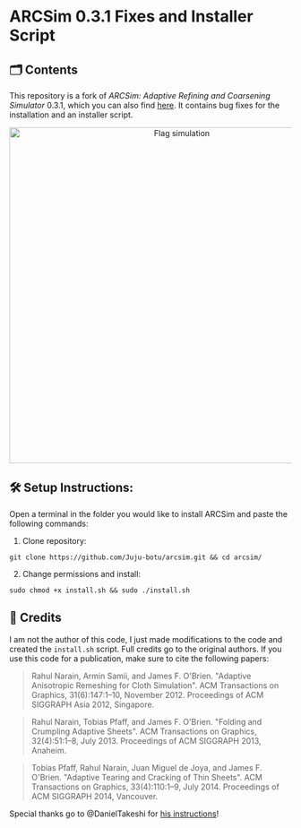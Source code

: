 # ARCSim 0.3.1 Fixes and Installer Script

## 🗂 Contents
This repository is a fork of _ARCSim: Adaptive Refining and Coarsening Simulator_ 0.3.1, which you can also find [here](http://graphics.berkeley.edu/resources/ARCSim/). It contains bug fixes for the installation and an installer script.

<p align="center">
  <img src="https://github.com/Juju-botu/arcsim/blob/main/flag.gif" width=600 alt="Flag simulation">
</p>

## 🛠 Setup Instructions:

Open a terminal in the folder you would like to install ARCSim and paste the following commands:

1. Clone repository:
```shell
git clone https://github.com/Juju-botu/arcsim.git && cd arcsim/
```

2. Change permissions and install:
```shell
sudo chmod +x install.sh && sudo ./install.sh
```

## 📜 Credits

I am not the author of this code, I just made modifications to the code and created the `install.sh` script. Full credits go to the original authors. If you use this code for a publication, make sure to cite the following papers:

>Rahul Narain, Armin Samii, and James F. O'Brien. "Adaptive Anisotropic Remeshing for Cloth Simulation". ACM Transactions on Graphics, 31(6):147:1–10, November 2012. Proceedings of ACM SIGGRAPH Asia 2012, Singapore.

>Rahul Narain, Tobias Pfaff, and James F. O'Brien. "Folding and Crumpling Adaptive Sheets". ACM Transactions on Graphics, 32(4):51:1–8, July 2013. Proceedings of ACM SIGGRAPH 2013, Anaheim.

>Tobias Pfaff, Rahul Narain, Juan Miguel de Joya, and James F. O'Brien. "Adaptive Tearing and Cracking of Thin Sheets". ACM Transactions on Graphics, 33(4):110:1–9, July 2014. Proceedings of ACM SIGGRAPH 2014, Vancouver.

Special thanks go to @DanielTakeshi for [his instructions](https://github.com/DanielTakeshi/ARCSim-Installation-Instructions)!


